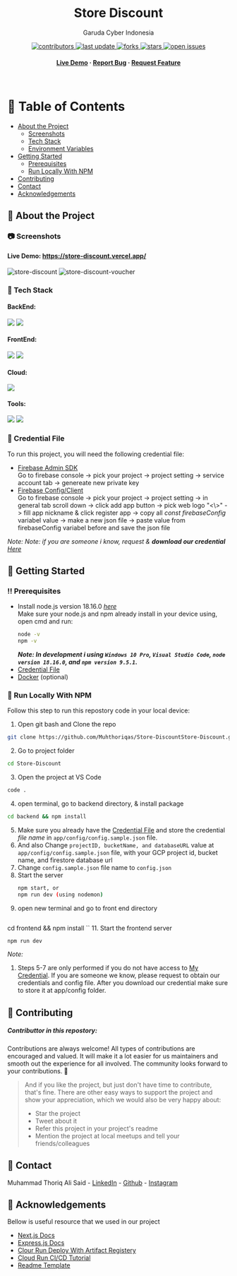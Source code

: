 <div align="center">

  <h1>Store Discount</h1>
  
  <p>
    Garuda Cyber Indonesia 
  </p>
  
  
<!-- Badges -->
<p>
  <a href="https://github.com/Muhthoriqas/Store-DiscountStore-Discount/graphs/contributors">
    <img src="https://img.shields.io/github/contributors/Muhthoriqas/Store-Discount" alt="contributors" />
  </a>
  <a href="">
    <img src="https://img.shields.io/github/last-commit/Muhthoriqas/Store-Discount" alt="last update" />
  </a>
  <a href="https://github.com/Muhthoriqas/Store-DiscountStore-Discount/network/members">
    <img src="https://img.shields.io/github/forks/Muhthoriqas/Store-Discount" alt="forks" />
  </a>
  <a href="https://github.com/Muhthoriqas/Store-DiscountStore-Discount/stargazers">
    <img src="https://img.shields.io/github/stars/Muhthoriqas/Store-Discount" alt="stars" />
  </a>
  <a href="https://github.com/Muhthoriqas/Store-DiscountStore-Discount/issues/">
    <img src="https://img.shields.io/github/issues/Muhthoriqas/Store-Discount" alt="open issues" />
  </a>
</p>
   
<h4>
      <a href="https://store-discount.vercel.app/">Live Demo</a>
  <span> · </span>
    <a href="https://github.com/Muhthoriqas/Store-Discount/issues">Report Bug</a>
  <span> · </span>
    <a href="https://github.com/Muhthoriqas/Store-Discount/issues/">Request Feature</a>
  </h4>
</div>

<br />

<!-- Table of Contents -->
# :notebook_with_decorative_cover: Table of Contents

- [About the Project](#star2-about-the-project)
  * [Screenshots](#camera-screenshots)
  * [Tech Stack](#space_invader-tech-stack)
  * [Environment Variables](#key-credential-file)
- [Getting Started](#toolbox-getting-started)
  * [Prerequisites](#bangbang-prerequisites)
  * [Run Locally With NPM](#running-run-locally-with-npm)
- [Contributing](#wave-contributing)
- [Contact](#handshake-contact)
- [Acknowledgements](#gem-acknowledgements)

  

<!-- About the Project -->
## :star2: About the Project


<!-- Screenshots -->
### :camera: Screenshots

#### Live Demo: https://store-discount.vercel.app/</h1>

![store-discount](https://github.com/Muhthoriqas/Store-Discount/assets/72277295/d739af37-9d1d-4f12-8093-4f0af7db4c90)
![store-discount-voucher](https://github.com/Muhthoriqas/Store-Discount/assets/72277295/58c47ece-5d01-42f4-af14-d1b622f945dd)

<!-- TechStack -->
### :space_invader: Tech Stack

  <h4>BackEnd:</h4>
  <img src="https://img.shields.io/badge/Express.js-000000?style=for-the-badge&logo=express&logoColor=white" />
  <img src="https://img.shields.io/badge/firebase-ffca28?style=for-the-badge&logo=firebase&logoColor=black" />

  <h4>FrontEnd:</h4>
  <img src="https://img.shields.io/badge/tailwindcss-%2338B2AC.svg?style=for-the-badge&logo=tailwind-css&logoColor=white"/>
  <img src="https://img.shields.io/badge/Next-black?style=for-the-badge&logo=next.js&logoColor=white"/>

<h4>Cloud:</h4>
  <img src="https://img.shields.io/badge/Google_Cloud-4285F4?style=for-the-badge&logo=google-cloud&logoColor=white" />

<h4>Tools:</h4>
  <img src="https://img.shields.io/badge/Docker-2CA5E0?style=for-the-badge&logo=docker&logoColor=white" />
  <img src="https://img.shields.io/badge/GitHub-100000?style=for-the-badge&logo=github&logoColor=white" />

<!-- Env Variables -->
### :key: Credential File 

To run this project, you will need the following credential file:
  <ul>
    <li><a href="https://firebase.google.com/docs/admin/setup">Firebase Admin SDK</a> <br /> Go to firebase console -> pick your project -> project setting -> service account tab -> genereate new private key</li>
    <li><a href="https://firebase.google.com/docs/web/setup">Firebase Config/Client</a> <br /> Go to firebase console -> pick your project -> project setting -> in general tab scroll down -> click add app button -> pick web logo "<\>" -> fill app nickname & click register app -> copy all <em>const firebaseConfig</em> variabel value -> make a new json file -> paste value from firebaseConfig variabel before and save the json file</li>
  </ul>
  
_Note:_ 
  <em>Note: if you are someone i know, request & <strong>download our credential</strong> <a href="https://drive.google.com/drive/folders/1sId4l4MII9uacp-welga4b0qU1lGSFnw?usp=drive_link)">Here</a></em>
  
<!-- Getting Started -->
## 	:toolbox: Getting Started

<!-- Prerequisites -->
### :bangbang: Prerequisites

* Install node.js version 18.16.0 <a href="https://nodejs.org/en/download">*here*<a/> <br />
  Make sure your node.js and npm already install in your device using, open cmd and run:
  ```bash
  node -v
  npm -v
  ```
   _**Note: In development i using `Windows 10 Pro`, `Visual Studio Code`, `node version 18.16.0`, and `npm version 9.5.1`.**_
* [Credential File](#key-credential-file)
* [Docker](https://www.docker.com/) (optional)

<!-- Installation -->
### :running: Run Locally With NPM

Follow this step to run this repostory code in your local device:
  1. Open git bash and Clone the repo
   ```sh
   git clone https://github.com/Muhthoriqas/Store-DiscountStore-Discount.git
   ```
  2. Go to project folder 
  ``` sh
  cd Store-Discount
  ``` 
3. Open the project at VS Code 
  ``` sh
  code . 
  ``` 
  4. open terminal, go to backend directory, & install package
  ``` sh
  cd backend && npm install
  ```
5. Make sure you already have the [Credential File](#key-credential-file) and store the credential *file name* in  `app/config/config.sample.json` file.
6. And also Change `projectID, bucketName, and databaseURL` value at `app/config/config.sample.json` file, with your GCP project id, bucket name, and firestore database url
7. Change `config.sample.json` file name to `config.json`
8. Start the server
   ```sh
   npm start, or
   npm run dev (using nodemon)
   ```
9. open new terminal and go to front end directory
   ```sh
  cd frontend && npm install 
  ``
11. Start the frontend server
   ```sh
   npm run dev 
   ```
 _Note:_
  1. Steps 5-7 are only performed if you do not have access to [My Credential](https://drive.google.com/drive/folders/1sId4l4MII9uacp-welga4b0qU1lGSFnw?usp=drive_link). If you are someone we know, please request to obtain our credentials and config file. After you download our credential make sure to store it at app/config folder.

<!-- Contributing -->
## :wave: Contributing

<h5>Contributtor in this repostory:</h5>
  
Contributions are always welcome!
All types of contributions are encouraged and valued. It will make it a lot easier for us maintainers and smooth out the experience for all involved. The community looks forward to your contributions. 🎉

> And if you like the project, but just don't have time to contribute, that's fine. There are other easy ways to support the project and show your appreciation, which we would also be very happy about:
> - Star the project
> - Tweet about it
> - Refer this project in your project's readme
> - Mention the project at local meetups and tell your friends/colleagues

<!-- Contact -->
## :handshake: Contact

Muhammad Thoriq Ali Said - [LinkedIn](https://www.linkedin.com/in/thoriqas/) - [Github](https://github.com/Muhthoriqas) - [Instagram](https://www.instagram.com/mthoriq_as/)

<!-- Acknowledgments -->
## :gem: Acknowledgements

  Bellow is useful resource that we used in our project
 
 - [Next.js Docs](https://nextjs.org/docs)
 - [Express.js Docs](https://expressjs.com/)
 - [Clour Run Deploy With Artifact Registery](https://www.youtube.com/watch?v=b7G1pmd-0mk)
 - [Cloud Run CI/CD Tutorial](https://www.youtube.com/watch?v=Sh4I-s7O8rs&t=111s)
 - [Readme Template](https://github.com/Louis3797/awesome-readme-template)

